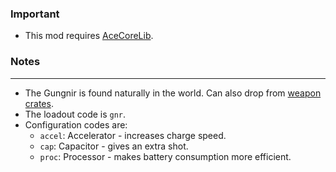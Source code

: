 ### Important
- This mod requires [AceCoreLib](https://gitlab.com/accensi/hd-addons/acecorelib).

### Notes
---
- The Gungnir is found naturally in the world. Can also drop from [weapon crates](https://gitlab.com/accensi/hd-addons/weapon-crate).
- The loadout code is `gnr`.
- Configuration codes are:
	- `accel`: Accelerator - increases charge speed.
	- `cap`: Capacitor - gives an extra shot.
	- `proc`: Processor - makes battery consumption more efficient.